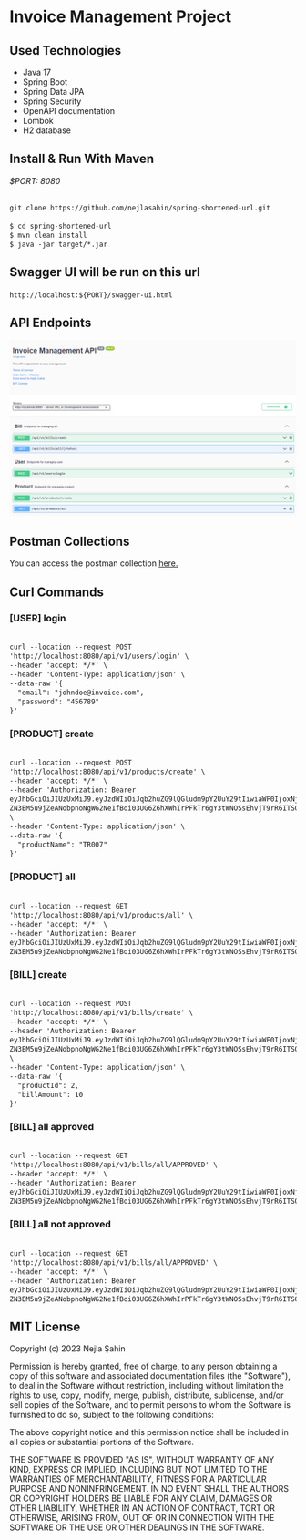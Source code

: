 # Invoice Management Project

## Used Technologies

- Java 17
- Spring Boot
- Spring Data JPA
- Spring Security
- OpenAPI documentation
- Lombok
- H2 database

## Install & Run With Maven

*$PORT: 8080*

```ssh

git clone https://github.com/nejlasahin/spring-shortened-url.git

$ cd spring-shortened-url
$ mvn clean install
$ java -jar target/*.jar

```

## Swagger UI will be run on this url

`http://localhost:${PORT}/swagger-ui.html`

## API Endpoints

![endpoints](./docs/open_api.png)

## Postman Collections

You can access the postman collection [here.](https://github.com/nejlasahin/invoice-management/blob/master/docs/Invoice%20Management.postman_collection.json)

## Curl Commands

### [USER] login
```ssh

curl --location --request POST 'http://localhost:8080/api/v1/users/login' \
--header 'accept: */*' \
--header 'Content-Type: application/json' \
--data-raw '{
  "email": "johndoe@invoice.com",
  "password": "456789"
}'

```

### [PRODUCT] create
```ssh

curl --location --request POST 'http://localhost:8080/api/v1/products/create' \
--header 'accept: */*' \
--header 'Authorization: Bearer eyJhbGciOiJIUzUxMiJ9.eyJzdWIiOiJqb2huZG9lQGludm9pY2UuY29tIiwiaWF0IjoxNjk1NTkxOTExLCJleHAiOjE2OTU1OTI1MTV9.UCUexb8NPr2-ZN3EM5u9jZeANobpnoNgWG2Ne1fBoi03UG6Z6hXWhIrPFkTr6gY3tWNOSsEhvjT9rR6ITS0LXw' \
--header 'Content-Type: application/json' \
--data-raw '{
  "productName": "TR007"
}'

```

### [PRODUCT] all
```ssh

curl --location --request GET 'http://localhost:8080/api/v1/products/all' \
--header 'accept: */*' \
--header 'Authorization: Bearer eyJhbGciOiJIUzUxMiJ9.eyJzdWIiOiJqb2huZG9lQGludm9pY2UuY29tIiwiaWF0IjoxNjk1NTkxOTExLCJleHAiOjE2OTU1OTI1MTV9.UCUexb8NPr2-ZN3EM5u9jZeANobpnoNgWG2Ne1fBoi03UG6Z6hXWhIrPFkTr6gY3tWNOSsEhvjT9rR6ITS0LXw'

```

### [BILL] create
```ssh

curl --location --request POST 'http://localhost:8080/api/v1/bills/create' \
--header 'accept: */*' \
--header 'Authorization: Bearer eyJhbGciOiJIUzUxMiJ9.eyJzdWIiOiJqb2huZG9lQGludm9pY2UuY29tIiwiaWF0IjoxNjk1NTkxOTExLCJleHAiOjE2OTU1OTI1MTV9.UCUexb8NPr2-ZN3EM5u9jZeANobpnoNgWG2Ne1fBoi03UG6Z6hXWhIrPFkTr6gY3tWNOSsEhvjT9rR6ITS0LXw' \
--header 'Content-Type: application/json' \
--data-raw '{
  "productId": 2,
  "billAmount": 10
}'

```

### [BILL] all approved
```ssh

curl --location --request GET 'http://localhost:8080/api/v1/bills/all/APPROVED' \
--header 'accept: */*' \
--header 'Authorization: Bearer eyJhbGciOiJIUzUxMiJ9.eyJzdWIiOiJqb2huZG9lQGludm9pY2UuY29tIiwiaWF0IjoxNjk1NTkxOTExLCJleHAiOjE2OTU1OTI1MTV9.UCUexb8NPr2-ZN3EM5u9jZeANobpnoNgWG2Ne1fBoi03UG6Z6hXWhIrPFkTr6gY3tWNOSsEhvjT9rR6ITS0LXw'

```


### [BILL] all not approved
```ssh

curl --location --request GET 'http://localhost:8080/api/v1/bills/all/APPROVED' \
--header 'accept: */*' \
--header 'Authorization: Bearer eyJhbGciOiJIUzUxMiJ9.eyJzdWIiOiJqb2huZG9lQGludm9pY2UuY29tIiwiaWF0IjoxNjk1NTkxOTExLCJleHAiOjE2OTU1OTI1MTV9.UCUexb8NPr2-ZN3EM5u9jZeANobpnoNgWG2Ne1fBoi03UG6Z6hXWhIrPFkTr6gY3tWNOSsEhvjT9rR6ITS0LXw'

```

## MIT License

Copyright (c) 2023 Nejla Şahin

Permission is hereby granted, free of charge, to any person obtaining a copy
of this software and associated documentation files (the "Software"), to deal
in the Software without restriction, including without limitation the rights
to use, copy, modify, merge, publish, distribute, sublicense, and/or sell
copies of the Software, and to permit persons to whom the Software is
furnished to do so, subject to the following conditions:

The above copyright notice and this permission notice shall be included in all
copies or substantial portions of the Software.

THE SOFTWARE IS PROVIDED "AS IS", WITHOUT WARRANTY OF ANY KIND, EXPRESS OR
IMPLIED, INCLUDING BUT NOT LIMITED TO THE WARRANTIES OF MERCHANTABILITY,
FITNESS FOR A PARTICULAR PURPOSE AND NONINFRINGEMENT. IN NO EVENT SHALL THE
AUTHORS OR COPYRIGHT HOLDERS BE LIABLE FOR ANY CLAIM, DAMAGES OR OTHER
LIABILITY, WHETHER IN AN ACTION OF CONTRACT, TORT OR OTHERWISE, ARISING FROM,
OUT OF OR IN CONNECTION WITH THE SOFTWARE OR THE USE OR OTHER DEALINGS IN THE
SOFTWARE.
